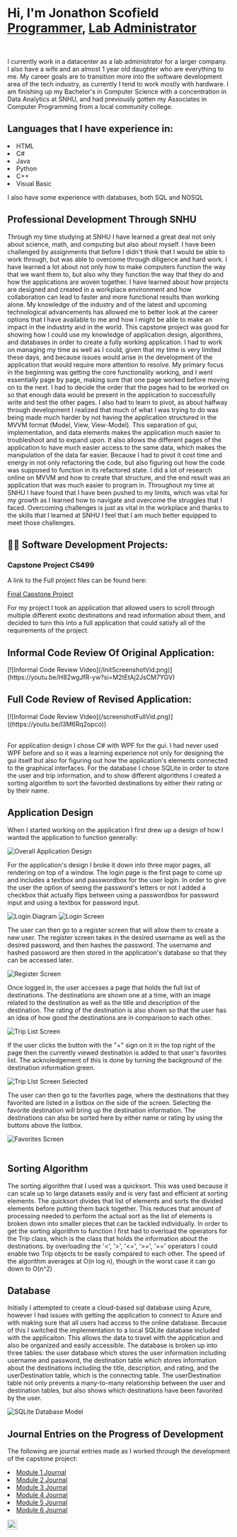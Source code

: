 <h1>Hi, I'm Jonathon Scofield <br/><a href="https://github.com/jdscofield">Programmer</a>, <a href="www.linkedin.com/in/jdsco45">Lab Administrator</a></h1>
<br/>
<p>I currently work in a datacenter as a lab administrator for a larger company. I also have a wife and an almost 1 year old daughter who are everything to me. My career goals are to transition more into the software development area of the tech industry, as currently I tend to work mostly with hardware. I am finishing up my Bachelor's in Computer Science with a concentration in Data Analytics at SNHU, and had previously gotten my Associates in Computer Programming from a local community college.</p>

<h2>Languages that I have experience in:</h2>
<lo>
  <li>HTML</li>
  <li>C#</li>
  <li>Java</li>
  <li>Python</li>
  <li>C++</li>
  <li>Visual Basic</li>
</lo>
<p> I also have some experience with databases, both SQL and NOSQL</p>

<h2>Professional Development Through SNHU</h2>
<p>Through my time studying at SNHU I have learned a great deal not only about science, math, and computing but also about myself. I have been challenged by assignments that before I didn't think that I would be able to work through, but was able to overcome through diligence and hard work. I have learned a lot about not only how to make computers function the way that we want them to, but also why they function the way that they do and how the applications are woven together. I have learned about how projects are designed and created in a workplace environment and how collaboration can lead to faster and more functional results than working alone. My knowledge of the industry and of the latest and upcoming technological advancements has allowed me to better look at the career options that I have available to me and how I might be able to make an impact in the industrty and in the world.
  This capstone project was good for showing how I could use my knowledge of application design, algorithms, and databases in order to create a fully working application. I had to work on managing my time as well as I could, given that my time is very limited these days, and because issues would arise in the development of the application that would require more attention to resolve. My primary focus in the beginning was getting the core functionality working, and I went essentially page by page, making sure that one page worked before moving on to the next. I had to decide the order that the pages had to be worked on so that enough data would be present in the application to successfully write and test the other pages. I also had to learn to pivot, as about halfway through development I realized that much of what I was trying to do was being made much harder by not having the application structured in the MVVM format (Model, View, View-Model). This separation of gui, implementation, and data elements makes the application much easier to troubleshoot and to expand upon. It also allows the different pages of the application to have much easier access to the same data, which makes the manipulation of the data far easier. Because I had to pivot it cost time and energy in not only refactoring the code, but also figuring out how the code was supposed to function in its refactored state. I did a lot of research online on MVVM and how to create that structure, and the end result was an application that was much easier to program in.
  Throughout my time at SNHU I have found that I have been pushed to my limits, which was vital for my growth as I learned how to navigate and overcome the struggles that I faced. Overcoming challenges is just as vital in the workplace and thanks to the skills that I learned at SNHU I feel that I am much better equipped to meet those challenges.</p>

<h2>👨‍💻 Software Development Projects:</h2>

<h3>Capstone Project CS499</h3>
<p>A link to the Full project files can be found here: </p><a href="https://github.com/jdscofield/CS-499-Travel-Application-Final">Final Capstone Project</a>
<br/>
<p>For my project I took an application that allowed users to scroll through multiple different exotic destinations and read information about them, and decided to turn this into a full application that could satisfy all of the requirements of the project.</p>

<h2>Informal Code Review Of Original Application:</h2>
[![Informal Code Review Video](/InitScreenshotVid.png)](https://youtu.be/H82wgJfR-yw?si=M2tEtAj2JsCM7YGV)

<h2>Full Code Review of Revised Application:</h2>
[![Informal Code Review Video](/screenshotFullVid.png)]((https://youtu.be/l3M6Rq2opco))
<br/>
<br/>

<p>For application design I chose C# with WPF for the gui. I had never used WPF before and so it was a learning experience not only for designing the gui itself but also for figuring out how the application's elements connected to the graphical interfaces. For the database I chose SQLite in order to store the user and trip information, and to show different algorithms I created a sorting algorithm to sort the favorited destinations by either their rating or by their name.</p>

<h2>Application Design</h2>
<p>When I started working on the application I first drew up a design of how I wanted the application to function generally:</p>
<img src="CS 499 Capstone Artifact 1.jpg" alt="Overall Application Design">


<p>For the application's design I broke it down into three major pages, all rendering on top of a window. The login page is the first page to come up and includes a textbox and passwordbox for the user login. In order to give the user the option of seeing the password's letters or not I added a checkbox that actually flips between using a passwordbox for password input and using a textbox for password input.</p>
<img src="loginDiagram.jpg" alt="Login Diagram">
<img src="loginScreen.png" alt="Login Screen">

<br/>
<p>The user can then go to a register screen that will allow them to create a new user. The register screen takes in the desired username as well as the desired password, and then hashes the password. The username and hashed password are then stored in the application's database so that they can be accessed later.</p>
<img src="registerScreen.png" alt="Register Screen">

<br/>
<p>Once logged in, the user accesses a page that holds the full list of destinations. The destinations are shown one at a time, with an image related to the destination as well as the title and description of the destination. The rating of the destination is also shown so that the user has an idea of how good the destinations are in comparison to each other.</p>
<img src="tripListScreen1.png" alt="Trip List Screen">
<br/>

<p>If the user clicks the button with the "+" sign on it in the top right of the page then the currently viewed destination is added to that user's favorites list. The acknoledgement of this is done by turning the background of the destination information green.</p>
<img src="tripListScreen2.png" alt="Trip LIst Screen Selected">
<br/>

<p>The user can then go to the favorites page, where the destinations that they favorited are listed in a listbox on the side of the screen. Selecting the favorite destination will bring up the destination information. The destinations can also be sorted here by either name or rating by using the buttons above the listbox.</p>
<img src="favoritesScreen.png" alt="Favorites Screen">
<br/>
<br/>
<h2>Sorting Algorithm</h2>
<p>The sorting algorithm that I used was a quicksort. This was used because it can scale up to large datasets easily and is very fast and efficient at sorting elements. The quicksort divides that list of elements and sorts the divided elements before putting them back together. This reduces that amount of processing needed to perform the actual sort as the list of elements is broken down into smaller pieces that can be tackled individually. In order to get the sorting algorithm to function I first had to overload the operators for the Trip class, which is the class that holds the information about the destinations. by overloading the '<', '>', '<=', '>=', '==' operators I could enable two Trip objects to be easily compared to each other. The speed of the algorithm averages at O(n log n), though in the worst case it can go down to O(n^2)</p>

<h2>Database</h2>
<p>Initially I attempted to create a cloud-based sql database using Azure, however I had issues with getting the application to connect to Azure and with making sure that all users had access to the online database. Because of this I switched the implementation to a local SQLite database included with the applicaiton. This allows the data to travel with the application and also be organized and easily accessible. The database is broken up into three tables: the user database which stores the user information including username and password, the destination table which stores information about the destinations including the title, description, and rating, and the userDestination table, which is the connecting table. The userDestination table not only prevents a many-to-many relationship between the user and destination tables, but also shows which destinations have been favorited by the user.</p>
<img src="CS499 database.jpg" alt="SQLite Database Model">

<h2>Journal Entries on the Progress of Development</h2>
<p>The following are journal entries made as I worked through the development of the capstone project: </p>
<lo>
  <li><a href="CS 499 Module One Assignment - Jonathon Scofield.docx">Module 1 Journal</a></li>
  <li><a href="CS 499 Module 2 Journal.docx">Module 2 Journal</a></li>
  <li><a href="CS 499 Module 3 Journal.docx">Module 3 Journal</a></li>
  <li><a href="CS 499 Module 4 Journal.docx">Module 4 Journal</a></li>
  <li><a href="CS 499 Module 5 Journal.docx">Module 5 Journal</a></li>
  <li><a href="CS 499 Module Six Journal.docx">Module 6 Journal</a></li>
</lo>




[<img align="left" alt="Jonathon Scofield | LinkedIn" width="22px" src="https://cdn.jsdelivr.net/npm/simple-icons@v3/icons/linkedin.svg" />][linkedin]




[linkedin]: www.linkedin.com/in/jdsco45

<!--
**
Here are some ideas to get you started:

- 🔭 I’m currently working on ...
- 🌱 I’m currently learning ...
- 👯 I’m looking to collaborate on ...
- 🤔 I’m looking for help with ...
- 💬 Ask me about ...
- 📫 How to reach me: ...
- 😄 Pronouns: ...
- ⚡ Fun fact: ...
-->


<!--
**jdscofield/jdscofield** is a ✨ _special_ ✨ repository because its `README.md` (this file) appears on your GitHub profile.

Here are some ideas to get you started:

- 🔭 I’m currently working on ...
- 🌱 I’m currently learning ...
- 👯 I’m looking to collaborate on ...
- 🤔 I’m looking for help with ...
- 💬 Ask me about ...
- 📫 How to reach me: ...
- 😄 Pronouns: ...
- ⚡ Fun fact: ...
-->
